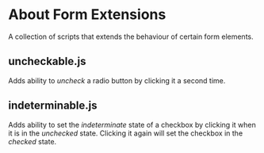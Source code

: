 # About Form Extensions

A collection of scripts that extends the behaviour of certain form elements.

## uncheckable.js

Adds ability to *uncheck* a radio button by clicking it a second time.

## indeterminable.js

Adds ability to set the *indeterminate* state of a checkbox by clicking it when it is in the *unchecked* state.
Clicking it again will set the checkbox in the *checked* state.
